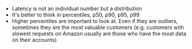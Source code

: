 
- Latency is not an individual number but a distribution
- It's better to think in percentiles, p50, p90, p95, p99
- Higher percentiles are important to look at. Even if they are outliers, sometimes they are the most valuable customers (e.g. customers with slowest requests on Amazon usually are those who have the most data on their accounts)